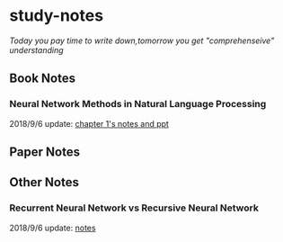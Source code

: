 
# study-notes


*Today you pay time to write down,tomorrow you get "comprehenseive" understanding*

## Book Notes

### Neural Network Methods in Natural Language Processing

2018/9/6 update: [chapter 1's notes and ppt](https://github.com/Albert-xy/study-notes/tree/master/Deep-Learning/nlp/books/Neural%20Network%20Methods%20in%20Natural%20Language%20Processing)  


## Paper Notes


## Other Notes

### Recurrent Neural Network vs Recursive Neural Network

2018/9/6 update: [notes](https://github.com/Albert-xy/study-notes/blob/master/Deep-Learning/rnn/recurrent_vs_recursive.md)
